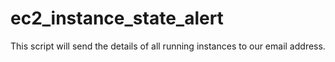 # ec2_instance_state_alert

This script will send the details of all running instances to our email address. 
